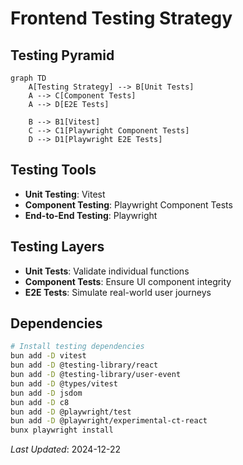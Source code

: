 # Frontend Testing Strategy

## Testing Pyramid

```mermaid
graph TD
    A[Testing Strategy] --> B[Unit Tests]
    A --> C[Component Tests]
    A --> D[E2E Tests]
    
    B --> B1[Vitest]
    C --> C1[Playwright Component Tests]
    D --> D1[Playwright E2E Tests]
```

## Testing Tools
- **Unit Testing**: Vitest
- **Component Testing**: Playwright Component Tests
- **End-to-End Testing**: Playwright

## Testing Layers
- **Unit Tests**: Validate individual functions
- **Component Tests**: Ensure UI component integrity
- **E2E Tests**: Simulate real-world user journeys

## Dependencies
```bash
# Install testing dependencies
bun add -D vitest 
bun add -D @testing-library/react 
bun add -D @testing-library/user-event
bun add -D @types/vitest 
bun add -D jsdom 
bun add -D c8
bun add -D @playwright/test 
bun add -D @playwright/experimental-ct-react
bunx playwright install
```

*Last Updated*: 2024-12-22
